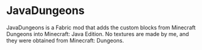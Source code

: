 # JavaDungeons

JavaDungeons is a Fabric mod that adds the custom blocks from Minecraft Dungeons into Minecraft: Java Edition. No textures are made by me, and they were obtained from Minecraft: Dungeons.
